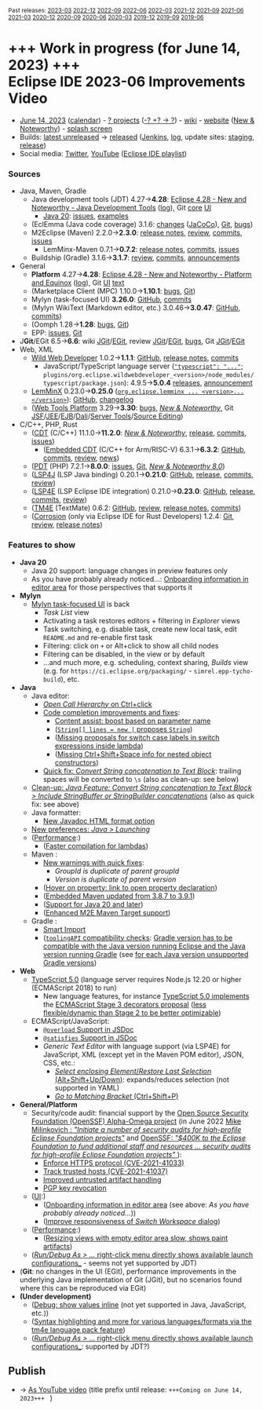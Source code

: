 <sup>Past releases:
[2023-03](https://github.com/howlger/Eclipse-IDE-improvements-videos/tree/2023-03)
[2022-12](https://github.com/howlger/Eclipse-IDE-improvements-videos/tree/2022-12)
[2022-09](https://github.com/howlger/Eclipse-IDE-improvements-videos/tree/2022-09)
[2022-06](https://github.com/howlger/Eclipse-IDE-improvements-videos/tree/2022-06)
[2022-03](https://github.com/howlger/Eclipse-IDE-improvements-videos/tree/2022-03)
[2021-12](https://github.com/howlger/Eclipse-IDE-improvements-videos/tree/2021-12)
[2021-09](https://github.com/howlger/Eclipse-IDE-improvements-videos/tree/2021-09)
[2021-06](https://github.com/howlger/Eclipse-IDE-improvements-videos/tree/2021-06)
[2021-03](https://github.com/howlger/Eclipse-IDE-improvements-videos/tree/2021-03)
[2020-12](https://github.com/howlger/Eclipse-IDE-improvements-videos/tree/2020-12)
[2020-09](https://github.com/howlger/Eclipse-IDE-improvements-videos/tree/2020-09)
[2020-06](https://github.com/howlger/Eclipse-IDE-improvements-videos/tree/2020-06)
[2020-03](https://github.com/howlger/Eclipse-IDE-improvements-videos/tree/2020-03)
[2019-12](https://github.com/howlger/Eclipse-IDE-improvements-videos/tree/2019-12)
[2019-09](https://github.com/howlger/Eclipse-IDE-improvements-videos/tree/2019-09)
[2019-06](https://github.com/howlger/Eclipse-IDE-improvements-videos/tree/2019-06)
</sup>

# +++ Work in progress (for June 14, 2023) +++<br>Eclipse IDE 2023-06 Improvements Video <!--[Eclipse IDE 2023-06 Improvements Video](https://youtu.be/JgMLyGBEQ1c)-->

* [June 14, 2023](https://calendar.google.com/calendar/event?eid=M25kMGtnbWlqc2ZoYTk2OXU3ZWw3cTgyNGUgZ2NoczdubTRudnBtODM3NDY5ZGRqOXRqbGtAZw&ctz=Europe/Berlin) ([calendar](https://calendar.google.com/calendar/embed?src=gchs7nm4nvpm837469ddj9tjlk@group.calendar.google.com&ctz=Europe/Berlin)) - [? projects](https://projects.eclipse.org/releases/2023-06) ([-? +? → ?](projects_diff.txt)) - [wiki](https://wiki.eclipse.org/Category:SimRel-2023-06) - [website](https://eclipse.org/eclipseide/2023-06) ([New & Noteworthy](https://eclipse.org/eclipseide/2023-06/noteworthy)) - [splash screen](https://gitlab.eclipse.org/eclipsefdn/helpdesk/-/issues/2336)
* Builds: [latest unreleased](https://download.eclipse.org/technology/epp/staging/) → [released](https://download.eclipse.org/technology/epp/downloads/release/2023-06/) ([Jenkins](https://ci.eclipse.org/packaging/job/simrel.epp-tycho-build), [log](https://git.eclipse.org/c/simrel/org.eclipse.simrel.build.git/log/), update sites: [staging](https://download.eclipse.org/staging/2023-06), [release](http://download.eclipse.org/releases/2023-06))
* Social media: [Twitter](http://twitter.com/EclipseJavaIDE), [YouTube](https://www.youtube.com/user/EclipseFdn) ([Eclipse IDE playlist](https://www.youtube.com/playlist?list=PLy7t4z5SYNaSNjL60ofpwVhfA7mOF3Pgk))


### Sources

* Java, Maven, Gradle
    * Java development tools (JDT) 4.27→**4.28**: [Eclipse 4.28 - New and Noteworthy - Java Development Tools](https://www.eclipse.org/eclipse/news/4.28/jdt.php) ([log](https://github.com/eclipse-platform/www.eclipse.org-eclipse-news/commits/master/4.28/jdt.html)), Git [core](https://github.com/eclipse-jdt/eclipse.jdt.core/commits/master) [UI](https://github.com/eclipse-jdt/eclipse.jdt.ui/commits/master)
        * [Java 20](https://jdk.java.net/20/): [issues](https://github.com/eclipse-jdt/eclipse.jdt.core/milestone/20?closed=1), [examples](https://wiki.eclipse.org/Java20/Examples)
    * (EclEmma (Java code coverage) 3.1.6: [changes](https://www.eclemma.org/changes.html) ([JaCoCo](https://www.jacoco.org/jacoco/trunk/doc/changes.html)), [Git](https://github.com/eclipse/eclemma/commits/master), [bugs](https://bugs.eclipse.org/bugs/buglist.cgi?product=Eclemma&query_format=advanced&order=changeddate%20DESC))
    * M2Eclipse (Maven) 2.2.0→**2.3.0**: [release notes](https://github.com/eclipse-m2e/m2e-core/blob/master/RELEASE_NOTES.md#230), [review](https://projects.eclipse.org/projects/technology.m2e/reviews/2.3.0-release-review), [commits](https://github.com/eclipse-m2e/m2e-core/compare/2.2.0...2.3.0), [issues](https://github.com/eclipse-m2e/m2e-core/issues?q=is%3Aissue+sort%3Aupdated-desc+is%3Aclosed)
        * LemMinx-Maven 0.7.1→**0.7.2**: [release notes](https://github.com/eclipse/lemminx-maven/releases/tag/0.7.2), [commits](https://github.com/eclipse/lemminx-maven/compare/0.7.1...0.7.2), [issues](https://github.com/eclipse/lemminx-maven/issues?q=is%3Aissue+sort%3Aupdated-desc+is%3Aclosed)
    * Buildship (Gradle) 3.1.6→**3.1.7**: [review](https://projects.eclipse.org/projects/tools.buildship/releases/3.1.7), [commits](https://github.com/eclipse/buildship/commits/master), [announcements](https://discuss.gradle.org/tag/buildship-release)
* General
    * **Platform** 4.27→**4.28**: [Eclipse 4.28 - New and Noteworthy - Platform and Equinox](https://www.eclipse.org/eclipse/news/4.28/platform.php) ([log](https://github.com/eclipse-platform/www.eclipse.org-eclipse-news/commits/master/4.28/platform.html)), Git [UI](https://github.com/eclipse-platform/eclipse.platform.ui/commits/master) [text](https://github.com/eclipse-platform/eclipse.platform.text/commits/master)
    * (Marketplace Client (MPC) 1.10.0→**1.10.1**: [bugs](https://bugs.eclipse.org/bugs/buglist.cgi?product=MPC&query_format=advanced&order=changeddate%20DESC), [Git](https://git.eclipse.org/c/mpc/org.eclipse.epp.mpc.git/log/))
    * Mylyn (task-focused UI) **3.26.0**: [GitHub](https://github.com/eclipse-mylyn/org.eclipse.mylyn), [commits](https://github.com/eclipse-mylyn/org.eclipse.mylyn/commits/main)
    * (Mylyn WikiText (Markdown editor, etc.) 3.0.46→**3.0.47**: [GitHub](https://github.com/eclipse-mylyn/org.eclipse.mylyn.docs), [commits](https://github.com/eclipse-mylyn/org.eclipse.mylyn.docs/compare/wikitext.core-3.0.46...wikitext.core-3.0.47))
    * (Oomph 1.28→**1.28**: [bugs](https://bugs.eclipse.org/bugs/buglist.cgi?product=Oomph&query_format=advanced&order=changeddate%20DESC), [Git](https://git.eclipse.org/c/oomph/org.eclipse.oomph.git/log/))
    * EPP: [issues](https://github.com/eclipse-packaging/packages/issues), [Git](https://github.com/eclipse-packaging/packages/commits/master)
* J**Git**/EGit 6.5→**6.6**: wiki [JGit](https://wiki.eclipse.org/JGit/New_and_Noteworthy/6.6)/[EGit](https://wiki.eclipse.org/EGit/New_and_Noteworthy/6.6), review [JGit](https://projects.eclipse.org/projects/technology.jgit/reviews/6.6.0-release-review)/[EGit](https://projects.eclipse.org/projects/technology.egit/reviews/6.6.0-release-review), [bugs](https://bugs.eclipse.org/bugs/buglist.cgi?product=EGit&product=JGit&query_format=advanced&order=changeddate%20DESC), Git [JGit](https://git.eclipse.org/c/jgit/jgit.git/log/)/[EGit](https://git.eclipse.org/c/egit/egit.git/log/)
* Web, XML
    * [Wild Web Developer](https://projects.eclipse.org/projects/tools.wildwebdeveloper) 1.0.2→**1.1.1**: [GitHub](https://github.com/eclipse/wildwebdeveloper), [release notes](https://github.com/eclipse/wildwebdeveloper/blob/master/RELEASE_NOTES.md#111), [commits](https://github.com/eclipse/wildwebdeveloper/compare/1.0.2...1.1.1)
        * JavaScript/TypeScript language server ([`"typescript": "..."`](https://github.com/eclipse/wildwebdeveloper/blob/master/org.eclipse.wildwebdeveloper/package.json#L5); `plugins/org.eclipse.wildwebdeveloper_<version>/node_modules/typescript/package.json`): 4.9.5→**5.0.4** [releases](https://github.com/microsoft/TypeScript/releases), [announcement](https://devblogs.microsoft.com/typescript/announcing-typescript-5-0)
    * [LemMinX](https://projects.eclipse.org/projects/technology.lemminx) 0.23.0→**0.25.0** ([`org.eclipse.lemminx ... <version>...</version>`](https://github.com/eclipse/wildwebdeveloper/blob/master/org.eclipse.wildwebdeveloper.xml/pom.xml#L40-L43)): [GitHub](https://github.com/eclipse/lemminx), [changelog](https://github.com/eclipse/lemminx/blob/main/CHANGELOG.md#0250-april-18-2023)
    * ([Web Tools Platform](https://projects.eclipse.org/projects/webtools) 3.29→**3.30**: [bugs](https://bugs.eclipse.org/bugs/report.cgi?x_axis_field=bug_status&y_axis_field=product&query_format=report-table&classification=WebTools&target_milestone=3.30&format=table&action=wrap), [_New & Noteworthy_](https://www.eclipse.org/webtools/releases/3.30/NewAndNoteworthy/), Git [JSF](https://git.eclipse.org/c/jsf/webtools.jsf.git/log/)/[JEE](https://git.eclipse.org/c/jeetools/webtools.javaee.git/log/)/[EJB](https://git.eclipse.org/c/jeetools/webtools.ejb.git/log/)/[Dali](https://git.eclipse.org/c/dali/webtools.dali.git/log/)/[Server Tools](https://git.eclipse.org/c/servertools/webtools.servertools.git/log/)/[Source Editing](https://git.eclipse.org/c/sourceediting/webtools.sourceediting.git/log/))
* C/C++, PHP, Rust
    * ([CDT](https://projects.eclipse.org/projects/tools.cdt) (C/C++) 11.1.0→**11.2.0**: [_New & Noteworthy_](https://github.com/eclipse-cdt/cdt/blob/main/NewAndNoteworthy/CDT-11.2.md), [release](https://github.com/eclipse-cdt/cdt/releases/tag/CDT_11_2_0), [commits](https://github.com/eclipse-cdt/cdt/compare/CDT_11_1_0...CDT_11_2_0), [issues](https://github.com/eclipse-cdt/cdt/issues?q=is%3Aissue+sort%3Aupdated-desc))
        * ([Embedded CDT](https://projects.eclipse.org/projects/iot.embed-cdt) (C/C++ for Arm/RISC-V) 6.3.1→**6.3.2**: [GitHub](https://github.com/eclipse-embed-cdt/eclipse-plugins), [commits](https://github.com/eclipse-embed-cdt/eclipse-plugins/compare/v6.3.1...v6.3.2), [review](https://projects.eclipse.org/projects/iot.embed-cdt/reviews/6.3.2-release-review), [news](https://eclipse-embed-cdt.github.io/news/))
    * ([PDT](https://projects.eclipse.org/projects/tools.pdt) (PHP) 7.2.1→**8.0.0**: [issues](https://github.com/eclipse/pdt/issues?q=is%3Aissue+sort%3Aupdated-asc), [Git](https://github.com/eclipse/pdt/commits/master), [_New & Noteworthy 8.0_](https://github.com/eclipse-pdt/pdt/wiki/NewIn80))
    * ([LSP4J](https://projects.eclipse.org/projects/technology.lsp4j) (LSP Java binding) 0.20.1→**0.21.0**: [GitHub](https://github.com/eclipse/lsp4j), [release](https://github.com/eclipse/lsp4j/releases/tag/v0.21.0), [commits](https://github.com/eclipse/lsp4j/compare/v0.20.1...v0.21.0), [review](https://projects.eclipse.org/projects/technology.lsp4j))
    * ([LSP4E](https://projects.eclipse.org/projects/technology.lsp4e) (LSP Eclipse IDE integration) 0.21.0→**0.23.0**: [GitHub](https://github.com/eclipse/lsp4e), [release](https://github.com/eclipse/lsp4e/releases/tag/0.23.0), [commits](https://github.com/eclipse/lsp4e/compare/0.21.0...0.23.0), [review](https://projects.eclipse.org/projects/technology.lsp4e/releases/0.23.0))
    * ([TM4E](https://projects.eclipse.org/projects/technology.tm4e) (TextMate) 0.6.2: [GitHub](https://github.com/eclipse/tm4e), [review](https://projects.eclipse.org/projects/technology.tm4e/reviews/0.6.2-release-review), [release notes](https://github.com/eclipse/tm4e/blob/master/RELEASE_NOTES.md#062), [commits](https://github.com/eclipse/tm4e/compare/0.6.0...0.6.2))
    * ([Corrosion](https://github.com/eclipse/corrosion) (only via Eclipse IDE for Rust Developers) 1.2.4: [Git](https://github.com/eclipse/corrosion/commits/master), [review](https://projects.eclipse.org/projects/tools.corrosion/reviews/1.2.4-release-review), [release notes](https://github.com/eclipse/corrosion/blob/master/RELEASE_NOTES.md))


### Features to show

* **Java 20 <!--[📽️](https://youtu.be/JgMLyGBEQ1c?t=000s)-->**
    * Java 20 support: language changes in preview features only
    * As you have probably already noticed...: [Onboarding information in editor area](https://www.eclipse.org/eclipse/news/4.28/platform.php#editor-onboarding) for those perspectives that supports it
* **Mylyn <!--[📽️](https://youtu.be/JgMLyGBEQ1c?t=000s)-->**
    * [Mylyn task-focused UI](https://github.com/eclipse-packaging/packages/issues/19) is back
        * _Task List_ view
        * Activating a task restores editors + filtering in _Explorer_ views
        * Task switching, e.g. disable task, create new local task, edit `README.md` and re-enable first task
        * Filtering: click on `+` or Alt+click to show all child nodes
        * Filtering can be disabled, in the view or by default
        * ...and much more, e.g. scheduling, context sharing, _Builds_ view (e.g. for `https://ci.eclipse.org/packaging/` - `simrel.epp-tycho-build`), etc.
* **Java <!--[📽️](https://youtu.be/JgMLyGBEQ1c?t=000s)-->**
    * Java editor:
        * [_Open Call Hierarchy_ on Ctrl+click](https://www.eclipse.org/eclipse/news/4.28/jdt.php#call-hierarchy-on-ctrl-click)
        * [Code completion improvements and fixes](https://github.com/search?utf8=%E2%9C%93&q=assist+OR+completion+OR+codecompletion+OR+intellisense+org%3Aeclipse-jdt+committer-date%3A2023-03-05..2023-06-10&s=committer-date&o=desc&type=Commits):
            * [Content assist: boost based on parameter name](https://github.com/eclipse-jdt/eclipse.jdt.core/pull/779)
            * ([`String[] lines = new |` proposes `String`](https://github.com/eclipse-jdt/eclipse.jdt.core/issues/1021))
            * ([Missing proposals for switch case labels in switch expressions inside lambda](https://github.com/eclipse-jdt/eclipse.jdt.core/issues/697))
            * ([Missing Ctrl+Shift+Space info for nested object constructors](https://github.com/eclipse-jdt/eclipse.jdt.core/issues/969))
        * [Quick fix: _Convert String concatenation to Text Block_](https://github.com/eclipse-jdt/eclipse.jdt.core/issues/725): trailing spaces will be converted to `\s` (also as clean-up: see below)
    * [Clean-up: _Java Feature: Convert String concatenation to Text Block > Include StringBuffer or StringBuilder concatenations_](https://github.com/eclipse-jdt/eclipse.jdt.ui/pull/435) (also as quick fix: see above)
    * Java formatter:
        * [New Javadoc HTML format option](https://www.eclipse.org/eclipse/news/4.28/jdt.php#new-javadoc-html-formatting-option)
    * [New preferences: _Java > Launching_](https://www.eclipse.org/eclipse/news/4.28/jdt.php#new-launch-config-name-preferences)
    * ([Performance](https://github.com/search?utf8=%E2%9C%93&q=performance+OR+speed+OR+faster+org%3Aeclipse-jdt+committer-date%3A2023-03-05..2023-06-10&s=committer-date&o=desc&type=Commits):)
        * ([Faster compilation for lambdas](https://github.com/eclipse-jdt/eclipse.jdt.core/commit/ed4bdac88b5b96e7bbdebc86d54fff2bce23325e))
    * Maven <!--[📽️](https://youtu.be/JgMLyGBEQ1c?t=269s)-->:
        * [New warnings with quick fixes](https://github.com/eclipse/lemminx-maven/pull/362):
            * _GroupId is duplicate of parent groupId_
            * _Version is duplicate of parent version_
        * ([Hover on property: link to open property declaration](https://github.com/eclipse/lemminx-maven/issues/370))
        * ([Embedded Maven updated from 3.8.7 to 3.9.1](https://github.com/eclipse-m2e/m2e-core/blob/master/RELEASE_NOTES.md#embedded-and-use-maven-391))
        * ([Support for Java 20 and later](https://github.com/eclipse-m2e/m2e-core/blob/master/RELEASE_NOTES.md#support-for-java-20-and-later))
        * ([Enhanced M2E Maven Target support](https://github.com/eclipse-m2e/m2e-core/blob/master/RELEASE_NOTES.md#enhanced-m2e-maven-target-support))
    * Gradle <!--[📽️](https://youtu.be/JgMLyGBEQ1c?t=000s)-->:
        * [Smart Import](https://github.com/eclipse/buildship/issues/356)
        * ([`toolingAPI` compatibility checks](https://github.com/eclipse/buildship/pull/1161): [Gradle version has to be compatible with the Java version running Eclipse and the Java version running Gradle](https://github.com/eclipse/buildship/issues/1125#issuecomment-1004619371) (see [for each Java version unsupported Gradle versions](https://github.com/eclipse/buildship/blob/master/org.eclipse.buildship.core/src/main/resources/org/eclipse/buildship/core/internal/gradle/java-unsupported-gradle.properties))
* **Web <!--[📽️](https://youtu.be/JgMLyGBEQ1c?t=498s)-->**
    * [TypeScript 5.0](https://devblogs.microsoft.com/typescript/announcing-typescript-5-0) (language server requires Node.js 12.20 or higher (ECMAScript 2018) to run)
        * New language features, for instance [TypeScript 5.0 implements](https://github.com/microsoft/TypeScript/pull/50820) the [ECMAScript Stage 3 decorators proposal](https://github.com/tc39/proposal-decorators) ([less flexible/dynamic than Stage 2 to be better optimizable](https://github.com/tc39/proposal-decorators#comparison-with-the-previous-stage-2-decorators-proposal))
    * ECMAScript/JavaScript:
        * [`@overload` Support in JSDoc](https://devblogs.microsoft.com/typescript/announcing-typescript-5-0/#overload-support-in-jsdoc)
        * [`@satisfies` Support in JSDoc](https://devblogs.microsoft.com/typescript/announcing-typescript-5-0/#satisfies-support-in-jsdoc)
        * _Generic Text Editor_ with language support (via LSP4E) for JavaScript, XML (except yet in the Maven POM editor), JSON, CSS, etc.:
            * [_Select enclosing Element_/_Restore Last Selection_ (Alt+Shift+Up/Down)](https://github.com/eclipse/lsp4e/pull/562): expands/reduces selection (not supported in YAML)
            * [_Go to Matching Bracket_ (Ctrl+Shift+P)](https://github.com/eclipse/lsp4e/pull/562)
* **General/Platform<!--[📽️](https://youtu.be/JgMLyGBEQ1c?t=000s)-->**
    * Security/code audit: financial support by the [Open Source Security Foundation (OpenSSF) Alpha-Omega project](https://openssf.org/community/alpha-omega/) (in June 2022 [Mike Milinkovich : _"Initiate a number of security audits for high-profile Eclipse Foundation projects"_](https://blogs.eclipse.org/post/mike-milinkovich/open-source-security-eclipse-foundation) and [OpenSSF: _"$400K to the Eclipse Foundation to fund additional staff and resources ... security audits for high-profile Eclipse Foundation projects"_ ](https://openssf.org/blog/2022/06/20/openssf-funds-python-and-eclipse-foundations-and-acquires-sos-dev-through-alpha-omega-project/)):
        * [Enforce HTTPS protocol (CVE-2021-41033)](https://www.eclipse.org/eclipse/news/4.28/platform.php#force-https)
        * [Track trusted hosts (CVE-2021-41037)](https://www.eclipse.org/eclipse/news/4.28/platform.php#trusted-authorities)
        * [Improved untrusted artifact handling](https://www.eclipse.org/eclipse/news/4.28/platform.php#untrusted-artifacts)
        * [PGP key revocation](https://www.eclipse.org/eclipse/news/4.28/platform.php#pgp-revocation)
    * ([UI](https://github.com/search?utf8=%E2%9C%93&q=dark+OR+light+OR+theme+OR+layout+org%3Aeclipse-platform+org%3Aeclipse-jdt+committer-date%3A2023-03-05..2023-06-10&s=committer-date&type=Commits):)
        * ([Onboarding information in editor area](https://www.eclipse.org/eclipse/news/4.28/platform.php#editor-onboarding) (see above: _As you have probably already noticed..._))
        * ([Improve responsiveness of _Switch Workspace_ dialog](https://github.com/eclipse-platform/eclipse.platform.ui/pull/299))
    * ([Performance](https://github.com/search?utf8=%E2%9C%93&q=performance+OR+speed+OR+fast+OR+faster+OR+slow+org%3Aeclipse-platform+committer-date%3A2023-03-05..2023-06-10&s=committer-date&o=desc&type=Commits):)
        * ([Resizing views with empty editor area slow, shows paint artifacts](https://github.com/eclipse-platform/eclipse.platform.ui/commit/2fd96fae6a3ff279611ba8ebf58ca97bddfa732f))
    * ([_Run/Debug As > ..._ right-click menu directly shows available launch configurations_](https://www.eclipse.org/eclipse/news/4.28/platform.php#launch-debug-shortcuts-expanded) - seems not yet supported by JDT)
* (**Git<!--[📽️](https://youtu.be/JgMLyGBEQ1c?t=000s)-->**: no changes in the UI (EGit), performance improvements in the underlying Java implementation of Git (JGit), but no scenarios found where this can be reproduced via EGit)
* **(Under development)**
    * ([Debug: show values inline](https://www.eclipse.org/eclipse/news/4.23/platform.php#inline-debug-values) (not yet supported in Java, JavaScript, etc.))
    * ([Syntax highlighting and more for various languages/formats via the tm4e language pack feature](https://github.com/eclipse/tm4e/pull/374))
    * ([_Run/Debug As > ..._ right-click menu directly shows available launch configurations_](https://www.eclipse.org/eclipse/news/4.28/platform.php#launch-debug-shortcuts-expanded): supported by JDT?)

## Publish
* → [As YouTube video](https://www.youtube.com/playlist?list=PLnh_8hTD4yvnhXSttuewEKgKkmlIj_ND-) (title prefix until release: `+++Coming on June 14, 2023+++ ` )
